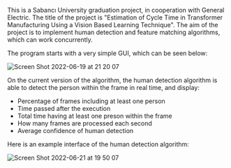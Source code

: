 This is a Sabancı University graduation project, in cooperation with General Electric. The title of the project is "Estimation of Cycle Time in Transformer Manufacturing Using a Vision Based Learning Technique". The aim of the project is to implement human detection and feature matching algorithms, which can work concurrently. 

The program starts with a very simple GUI, which can be seen below:

![Screen Shot 2022-06-19 at 21 20 07](https://user-images.githubusercontent.com/51164676/174855725-8abdd8ea-d142-4dd2-915b-0a1cad9ba111.png)


On the current version of the algorithm, the human detection algorithm is able to detect the person within the frame in real time, and display:
- Percentage of frames including at least one person
- Time passed after the execution
- Total time having at least one preson within the frame
- How many frames are processed each second
- Average confidence of human detection

Here is an example interface of the human detection algorithm:
 
![Screen Shot 2022-06-21 at 19 50 07](https://user-images.githubusercontent.com/51164676/174854878-793ea0fb-904d-4a59-bc7f-93f523b9c5d4.png)
